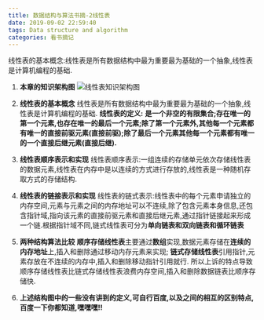 ```yaml
---
title: 数据结构与算法书摘-2线性表
date: 2019-09-02 22:59:40
tags: Data structure and algorithm
categories: 看书摘记
---
```

线性表的基本概念:线性表是所有数据结构中最为重要最为基础的一个抽象,线性表是计算机编程的基础.
<!--more-->
 1. **本章的知识架构图**
 ![线性表知识架构图](https://img-blog.csdnimg.cn/20190902222730514.png?x-oss-process=image/watermark,type_ZmFuZ3poZW5naGVpdGk,shadow_10,text_aHR0cHM6Ly9ibG9nLmNzZG4ubmV0L3FxXzIwMzQwNTQ3,size_16,color_FFFFFF,t_70)
 2. **线性表的基本概念**
 	线性表是所有数据结构中最为重要最为基础的一个抽象,线性表是计算机编程的基础.
 	**线性表的定义:** **是一个非空的有限集合;存在唯一的第一个元素,也存在唯一的最后一个元素;除了第一个元素外,其他每一个元素都有唯一的直接前驱元素(直接前驱);除了最后一个元素其他每一个元素都有唯一的一个直接后继元素(直接后继).**
 	
 3. **线性表顺序表示和实现**
 	线性表顺序表示:一组连续的存储单元依次存储线性表的数据元素,线性表在内存中是以连续的方式进行存放的,线性表是一种随机存取方式的存储结构.
 
 
 4. **线性表的链接表示和实现**
 	线性表的链式表示:线性表中的每个元素申请独立的内存空间,元素与元素之间的内存地址可以不连续,除了包含元素本身信息,还包含指针域,指向该元素的直接前驱元素和直接后继元素,通过指针链接起来形成一个链.根据指针域不同,链式线性表可分为**单向链表和双向链表和循环链表**
 	
 5. **两种结构算法比较**
 	**顺序存储线性表**主要通过**数组**实现,数据元素存储在**连续的内存地址**上,插入和删除通过移动内存元素来实现;
 	**链式存储线性表**引用指针,元素存放在不连续的内存中,插入和删除移动指针引用就行.
 	所以上诉的特点导致顺序存储线性表比链式存储线性表浪费内存空间,插入和删除数据链表比顺序存储快.
 	
 6. **上述结构图中的一些没有讲到的定义,可自行百度,以及之间的相互的区别特点,百度一下你都知道,嘿嘿嘿!!**
 	